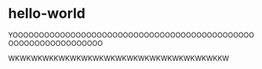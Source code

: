 # hello-world

YOOOOOOOOOOOOOOOOOOOOOOOOOOOOOOOOOOOOOOOOOOOOOOOOOOOOOOOOOOOOOOOO

WKWKWKWKKWKWKWKWKWKWKWKWKWKWKWKWKWKWKKW
